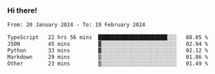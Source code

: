 ### Hi there!

<!--START_SECTION:waka-->

```txt
From: 20 January 2024 - To: 19 February 2024

TypeScript   22 hrs 56 mins  ██████████████████████░░░   88.05 %
JSON         45 mins         ▓░░░░░░░░░░░░░░░░░░░░░░░░   02.94 %
Python       33 mins         ▓░░░░░░░░░░░░░░░░░░░░░░░░   02.12 %
Markdown     29 mins         ▒░░░░░░░░░░░░░░░░░░░░░░░░   01.86 %
Other        23 mins         ▒░░░░░░░░░░░░░░░░░░░░░░░░   01.49 %
```

<!--END_SECTION:waka-->
